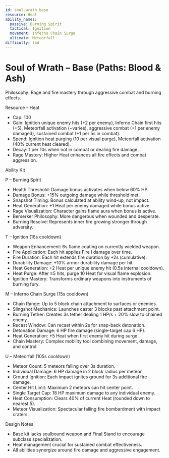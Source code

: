 ```yaml
---
id: soul.wrath.base
resource: Heat
ability_names:
  passive: Burning Spirit
  tactical: Ignition
  movement: Inferno Chain Surge
  ultimate: Meteorfall
difficulty: tbd
---
```


# Soul of Wrath – Base (Paths: Blood & Ash)

Philosophy: Rage and fire mastery through aggressive combat and burning effects.

Resource – Heat
- Cap: 100
- Gain: Ignition unique enemy hits (+2 per enemy), Inferno Chain first hits (+5), Meteorfall activation (+varies), aggressive combat (+1 per enemy damaged), sustained combat (+1 per 5s in combat).
- Spend: Ignition heat purging (10 per visual purge), Meteorfall activation (40% current heat cleared).
- Decay: 1 per 10s when not in combat or dealing fire damage.
- Rage Mastery: Higher Heat enhances all fire effects and combat aggression.

Ability Kit

P – Burning Spirit
- Health Threshold: Damage bonus activates when below 60% HP.
- Damage Bonus: +15% outgoing damage while threshold met.
- Snapshot Timing: Bonus calculated at ability wind-up, not impact.
- Heat Generation: +1 Heat per enemy damaged while bonus active.
- Rage Visualization: Character gains flame aura when bonus is active.
- Berserker Philosophy: More dangerous when wounded and desperate.
- Burning Resolve: Represents inner fire growing stronger through adversity.

T – Ignition (16s cooldown)
- Weapon Enhancement: 6s flame coating on currently wielded weapon.
- Fire Application: Each hit applies Fire I damage over time.
- Fire Duration: Each hit extends fire duration by +2s (cumulative).
- Durability Damage: +10% armor durability damage per hit.
- Heat Generation: +2 Heat per unique enemy hit (0.5s internal cooldown).
- Heat Purge: After ≥5 hits, purge 10 Heat for visual flame explosion.
- Ignition Mastery: Transforms ordinary weapons into instruments of burning fury.

M – Inferno Chain Surge (15s cooldown)
- Chain Range: Up to 5 block chain attachment to surfaces or enemies.
- Slingshot Mechanics: Launches caster 3 blocks past attachment point.
- Burning Tether: Creates 3s tether dealing 1 HP/s + 20% slow to chained enemy.
- Recast Window: Can recast within 2s for snap-back detonation.
- Detonation Damage: 6 HP fire damage (single-target cap 6 HP).
- Heat Generation: +5 Heat when first enemy hit during surge.
- Chain Mastery: Complex mobility tool combining movement, damage, and control.

U – Meteorfall (105s cooldown)
- Meteor Count: 5 meteors falling over 3s duration.
- Individual Damage: 6 HP damage in 2 block radius per meteor.
- Ground Ignition: Each impact ignites ground for 3s additional fire damage.
- Center Hit Limit: Maximum 2 meteors can hit center point.
- Single Target Cap: 18 HP maximum damage to any individual enemy.
- Heat Consumption: Clears 40% of current Heat (rounded down to nearest 5).
- Meteor Visualization: Spectacular falling fire bombardment with impact craters.

Design Notes
- Base kit lacks soulbound weapon and Final Stand to encourage subclass specialization.
- Heat management crucial for sustained combat effectiveness.
- All abilities synergize around fire damage and aggressive engagement.